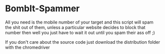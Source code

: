 # BombIt-Spammer

All you need is the mobile number of your target and this script will spam the shit out of them, unless a particular website decides to block that number then well you just have to wait it out until you spam their ass off ;)

If you don't care about the source code just download the distribution folder with the chromedriver
